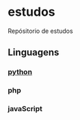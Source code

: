 # estudos
Repósitorio de estudos


## Linguagens
### [python](../python/READEME.md)
### php
### javaScript



